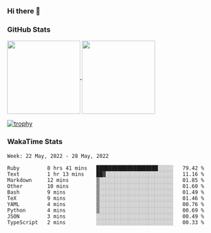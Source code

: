 ### Hi there 👋

### GitHub Stats

<a href="https://github.com/anuraghazra/github-readme-stats">
  <img align="center" height="170px" src="https://github-readme-stats.vercel.app/api/top-langs/?username=tksfjt1024&layout=compact&count_private=true&show_icons=true&show_icons=true&theme=graywhite" />
</a>
<a href="https://github.com/anuraghazra/github-readme-stats">
  <img align="center" height="170px" src="https://github-readme-stats.vercel.app/api?username=tksfjt1024&count_private=true&show_icons=true&show_icons=true&theme=graywhite" />
</a>

[![trophy](https://github-profile-trophy.vercel.app/?username=tksfjt1024)](https://github.com/ryo-ma/github-profile-trophy)

### WakaTime Stats

<!--START_SECTION:waka-->
```text
Week: 22 May, 2022 - 28 May, 2022

Ruby         8 hrs 41 mins   ████████████████████░░░░░   79.42 % 
Text         1 hr 13 mins    ██▓░░░░░░░░░░░░░░░░░░░░░░   11.16 % 
Markdown     12 mins         ▒░░░░░░░░░░░░░░░░░░░░░░░░   01.85 % 
Other        10 mins         ▒░░░░░░░░░░░░░░░░░░░░░░░░   01.60 % 
Bash         9 mins          ▒░░░░░░░░░░░░░░░░░░░░░░░░   01.49 % 
TeX          9 mins          ▒░░░░░░░░░░░░░░░░░░░░░░░░   01.46 % 
YAML         4 mins          ▒░░░░░░░░░░░░░░░░░░░░░░░░   00.76 % 
Python       4 mins          ▒░░░░░░░░░░░░░░░░░░░░░░░░   00.69 % 
JSON         3 mins          ░░░░░░░░░░░░░░░░░░░░░░░░░   00.49 % 
TypeScript   2 mins          ░░░░░░░░░░░░░░░░░░░░░░░░░   00.33 % 
```
<!--END_SECTION:waka-->
